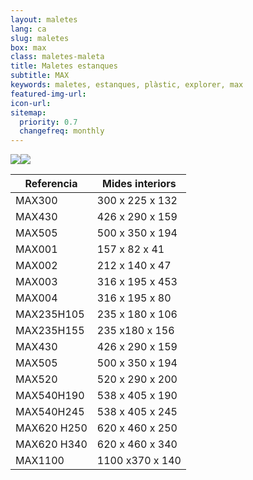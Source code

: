 ```yaml
---
layout: maletes
lang: ca
slug: maletes
box: max
class: maletes-maleta
title: Maletes estanques
subtitle: MAX
keywords: maletes, estanques, plàstic, explorer, max
featured-img-url:
icon-url: 
sitemap:
  priority: 0.7
  changefreq: monthly
--- 
```


<p class="text-center"><img src="{{ site.base_url }}/assets/img/01-thumbnail-box-fort-maletes-plastic-estanques-logo-max-cases.jpg"><img src="{{ site.base_url }}/assets/img/01-thumbnail-box-fort-maletes-plastic-estanques-max-cases.jpg"></p>

Referencia|Mides interiors
--- | ---
MAX300|300 x 225 x 132
MAX430|426 x 290 x 159
MAX505|500 x 350 x 194
MAX001|157 x 82 x 41
MAX002|212 x 140 x 47
MAX003|316 x 195 x 453
MAX004|316 x 195 x 80
MAX235H105|235 x 180 x 106
MAX235H155|235 x180 x 156
MAX430|426 x 290 x 159
MAX505|500 x 350 x 194
MAX520|520 x 290 x 200
MAX540H190|538 x 405 x 190
MAX540H245|538 x 405 x 245
MAX620 H250|620 x 460 x 250
MAX620 H340|620 x 460 x 340
MAX1100|1100 x370 x 140 
